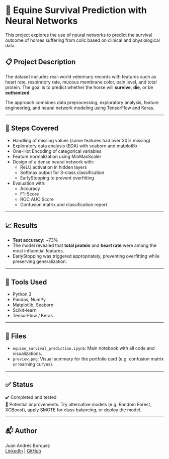 # 🐴 Equine Survival Prediction with Neural Networks

This project explores the use of neural networks to predict the survival outcome of horses suffering from colic based on clinical and physiological data.

## 📋 Project Description

The dataset includes real-world veterinary records with features such as heart rate, respiratory rate, mucous membrane color, pain level, and total protein. The goal is to predict whether the horse will **survive**, **die**, or be **euthanized**.

The approach combines data preprocessing, exploratory analysis, feature engineering, and neural network modeling using TensorFlow and Keras.

---

## 🧪 Steps Covered

- Handling of missing values (some features had over 30% missing)
- Exploratory data analysis (EDA) with seaborn and matplotlib
- One-Hot Encoding of categorical variables
- Feature normalization using MinMaxScaler
- Design of a dense neural network with:
  - ReLU activation in hidden layers
  - Softmax output for 3-class classification
  - EarlyStopping to prevent overfitting
- Evaluation with:
  - Accuracy
  - F1-Score
  - ROC AUC Score
  - Confusion matrix and classification report

---

## 📈 Results

- **Test accuracy:** ~73%
- The model revealed that **total protein** and **heart rate** were among the most influential features.
- EarlyStopping was triggered appropriately, preventing overfitting while preserving generalization.

---

## 🔧 Tools Used

- Python 3  
- Pandas, NumPy  
- Matplotlib, Seaborn  
- Scikit-learn  
- TensorFlow / Keras

---

## 📁 Files

- `equine_survival_prediction.ipynb`: Main notebook with all code and visualizations.
- `preview.png`: Visual summary for the portfolio card (e.g. confusion matrix or learning curves).

---

## ✅ Status

✔️ Completed and tested  
🧠 Potential improvements: Try alternative models (e.g. Random Forest, XGBoost), apply SMOTE for class balancing, or deploy the model.

---

## 📬 Author

Juan Andrés Bórquez  
[LinkedIn](https://www.linkedin.com/in/jabsit) | [GitHub](https://github.com/JuantxoCL)

